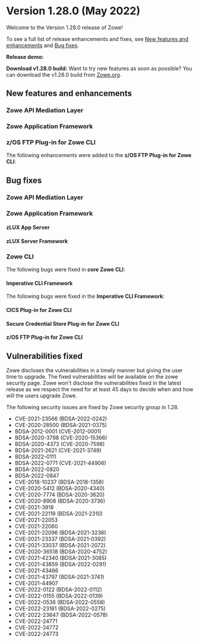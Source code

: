 # Version 1.28.0 (May 2022)

Welcome to the Version 1.28.0 release of Zowe! 

To see a full list of release enhancements and fixes, see [New features and enhancements](#new-features-and-enhancements) and [Bug fixes](#bug-fixes). 

**Release demo:** 

**Download v1.28.0 build:** Want to try new features as soon as possible? You can download the v1.28.0 build from [Zowe.org](https://www.zowe.org/download.html).

## New features and enhancements

### Zowe API Mediation Layer


### Zowe Application Framework


### z/OS FTP Plug-in for Zowe CLI

The following enhancements were added to the **z/OS FTP Plug-in for Zowe CLI**:


## Bug fixes

### Zowe API Mediation Layer

### Zowe Application Framework

#### zLUX App Server

#### zLUX Server Framework


### Zowe CLI

The following bugs were fixed in **core Zowe CLI**:

#### Imperative CLI Framework

The following bugs were fixed in the **Imperative CLI Framework**:

#### CICS Plug-in for Zowe CLI

#### Secure Credential Store Plug-in for Zowe CLI

#### z/OS FTP Plug-in for Zowe CLI


## Vulnerabilities fixed

Zowe discloses the vulnerabilities in a timely manner but giving the user time to upgrade. The fixed vulnerabilities will be available on the zowe security page. Zowe won't disclose the vulnerabilities fixed in the latest release as we respect the need for at least 45 days to decide when and how will the users upgrade Zowe.

The following security issues are fixed by Zowe security group in 1.28. 

- CVE-2021-23566 (BDSA-2022-0242)
- CVE-2020-28500 (BDSA-2021-0375)
- BDSA-2012-0001 (CVE-2012-0001)
- BDSA-2020-3798 (CVE-2020-15366)
- BDSA-2020-4373 (CVE-2020-7598)
- BDSA-2021-2621 (CVE-2021-3749)
- BDSA-2022-0111
- BDSA-2022-0771 (CVE-2021-44906)
- BDSA-2022-0820
- BDSA-2022-0847
- CVE-2018-10237 (BDSA-2018-1358)
- CVE-2020-5412 (BDSA-2020-4340)
- CVE-2020-7774 (BDSA-2020-3620)
- CVE-2020-8908 (BDSA-2020-3736)
- CVE-2021-3918
- CVE-2021-22119 (BDSA-2021-2310)
- CVE-2021-22053
- CVE-2021-22060
- CVE-2021-22096 (BDSA-2021-3236)
- CVE-2021-23337 (BDSA-2021-0392)
- CVE-2021-33037 (BDSA-2021-2072)
- CVE-2020-36518 (BDSA-2020-4752)
- CVE-2021-42340 (BDSA-2021-3085)
- CVE-2021-43859 (BDSA-2022-0291)
- CVE-2021-43466
- CVE-2021-43797 (BDSA-2021-3741)
- CVE-2021-44907
- CVE-2022-0122 (BDSA-2022-0112)
- CVE-2022-0155 (BDSA-2022-0139)
- CVE-2022-0536 (BDSA-2022-0558)
- CVE-2022-23181 (BDSA-2022-0275)
- CVE-2022-23647 (BDSA-2022-0578)
- CVE-2022-24771
- CVE-2022-24772
- CVE-2022-24773
